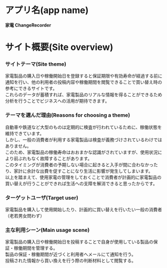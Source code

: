 
# アプリ名(app name)

**家電 ChangeRecorder** 

# サイト概要(Site overview)

### サイトテーマ(Site theme)

家電製品の購入日や稼働開始日を登録すると保証期限や有効寿命が経過する前に通知を行い、他の利用者の投稿内容や稼働期間を閲覧できることで買い替え時の参考にできるサイトです。\
これらのデータが蓄積すれば、家電製品のリアルな情報を得ることができるため分析を行うことでビジネスへの活用が期待できます。

### テーマを選んだ理由(Reasons for choosing a theme)

自動車や鉄道など大型のものは定期的に検査が行われているために、稼働状態を維持できています。  
しかし、一般の消費者が利用する家電製品は検査が義務づけされているわけではありません。   
このため、家電製品の稼働寿命はおおまかな認識がされていますが、使用状況により前ぶれもなく故障することがあります。  
このタイミングが消費者の予期しない場合に起きると入手が間に合わなかったり、家計に余計な出費を促すことになり生活に影響が発生してしまいます。     
以上を踏まえて、使用家電の管理をしておくことで消費者が計画的に家電製品の買い替えが行うことができれば生活への支障を解消できると思ったからです。

### ターゲットユーザ(Target user)

家電製品を購入して使用開始したり、計画的に買い替えを行いたい一般の消費者（老若男女問わず）

### 主な利用シーン(Main usage scene)

家電製品の購入日や稼働開始日を投稿することで自身が使用している製品の保証・稼働期間を管理する。  
製品の保証・稼働期間が近づくと利用者へメールにて通知を行う。  
投稿された情報から買い換えを行う際の判断材料として閲覧する。  

